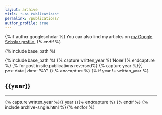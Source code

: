 ```yaml
---
layout: archive
title: "Lab Publications"
permalink: /publications/
author_profile: true
---
```


{% if author.googlescholar %}
  You can also find my articles on <u><a href="{{author.googlescholar}}">my Google Scholar profile</a>.</u>
{% endif %}

{% include base_path %}

{% include base_path %} {% capture written_year %}'None'{% endcapture %} {% for post in site.publications reversed%} {% capture year %}{{ post.date | date: '%Y' }}{% endcapture %} {% if year != written_year %}
<h2>{{year}} </h2>
<hr>
{% capture written_year %}{{ year }}{% endcapture %} {% endif %} {% include archive-single.html %} {% endfor %} 
